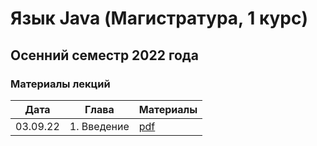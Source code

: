 # Язык Java (Магистратура, 1 курс)
## Осенний семестр 2022 года

### Материалы лекций

| Дата     | Глава                | Материалы                             |
| -------- | -------------------- | ------------------------------------- |
| 03.09.22 | 1. Введение          | [pdf](../lectures/lecture1/slides.pdf) |